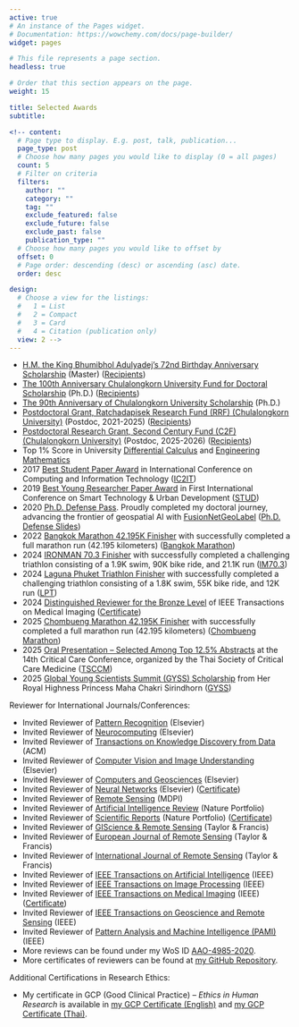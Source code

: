 ```yaml
---
active: true
# An instance of the Pages widget.
# Documentation: https://wowchemy.com/docs/page-builder/
widget: pages

# This file represents a page section.
headless: true

# Order that this section appears on the page.
weight: 15

title: Selected Awards
subtitle:

<!-- content:
  # Page type to display. E.g. post, talk, publication...
  page_type: post
  # Choose how many pages you would like to display (0 = all pages)
  count: 5
  # Filter on criteria
  filters:
    author: ""
    category: ""
    tag: ""
    exclude_featured: false
    exclude_future: false
    exclude_past: false
    publication_type: ""
  # Choose how many pages you would like to offset by
  offset: 0
  # Page order: descending (desc) or ascending (asc) date.
  order: desc

design:
  # Choose a view for the listings:
  #   1 = List
  #   2 = Compact
  #   3 = Card
  #   4 = Citation (publication only)
  view: 2 -->
---
```

- [H.M. the King Bhumibhol Adulyadej’s 72nd Birthday Anniversary Scholarship](https://kaopanboonyuen.github.io/files/scholarship/panboonyuen_72nd_anniversary_of_HM_King_Bhumibol_scholarship_v2.jpg) (Master) ([Recipients](https://kaopanboonyuen.github.io/files/scholarship/panboonyuen_72nd_anniversary_of_HM_King_Bhumibol_scholarship_v3.jpg))
- [The 100th Anniversary Chulalongkorn University Fund for Doctoral Scholarship](https://kaopanboonyuen.github.io/files/scholarship/panboonyuen_Recipient_100years_2_2560_v2.jpg) (Ph.D.) ([Recipients](https://kaopanboonyuen.github.io/files/scholarship/Recipient_100years_2_2560.pdf))
- [The 90th Anniversary of Chulalongkorn University Scholarship](https://kaopanboonyuen.github.io/files/scholarship/Recipient_90yearsfund_2_2563.pdf) (Ph.D.)
- [Postdoctoral Grant, Ratchadapisek Research Fund (RRF) (Chulalongkorn University)](https://kaopanboonyuen.github.io/files/postdoc/Recipient_Posdoc_6_65.pdf) (Postdoc, 2021-2025) ([Recipients](https://kaopanboonyuen.github.io/files/postdoc/Recipient_Posdoc_6_65.pdf))
- [Postdoctoral Research Grant, Second Century Fund (C2F) (Chulalongkorn University)](https://kaopanboonyuen.github.io/files/scholarship/Website_Announcement_Postdoc_May_2025.pdf) (Postdoc, 2025-2026) ([Recipients](https://kaopanboonyuen.github.io/files/scholarship/Website_Announcement_Postdoc_May_2025.pdf))
- Top 1% Score in University [Differential Calculus](https://en.wikipedia.org/wiki/Differential_calculus) and [Engineering Mathematics](https://en.wikipedia.org/wiki/Engineering_mathematics)
- 2017 [Best Student Paper Award](https://link.springer.com/chapter/10.1007/978-3-319-60663-7_18) in International Conference on Computing and Information Technology ([IC2IT](https://link.springer.com/conference/ic2it))
- 2019 [Best Young Researcher Paper Award](https://kaopanboonyuen.github.io/QOL-TransportAI/) in First International Conference on Smart Technology & Urban Development ([STUD](https://ieeexplore.ieee.org/document/9018796))
- 2020 [Ph.D. Defense Pass](https://kaopanboonyuen.github.io/talk/ph.d.-thesis-defense/). Proudly completed my doctoral journey, advancing the frontier of geospatial AI with [FusionNetGeoLabel](https://kaopanboonyuen.github.io/FusionNetGeoLabel/) ([Ph.D. Defense Slides](https://kaopanboonyuen.github.io/files/panboonyuen_phd_defense_2020.pdf))
- 2022 [Bangkok Marathon 42.195K Finisher](https://kaopanboonyuen.github.io/blog/2022-11-22-bangkok-marathon-2022conquering-the-full-marathon/) with successfully completed a full marathon run (42.195 kilometers) ([Bangkok Marathon](https://www.bkkmarathon.com))
- 2024 [IRONMAN 70.3 Finisher](https://kaopanboonyuen.github.io/blog/2024-02-21-the-day-i-became-an-ironman/) with successfully completed a challenging triathlon consisting of a 1.9K swim, 90K bike ride, and 21.1K run ([IM70.3](https://www.ironman.com/races))
- 2024 [Laguna Phuket Triathlon Finisher](https://kaopanboonyuen.github.io/files/Laguna_Phuket_Triathlon/Panboonyuen_RaceCertificate_LAGUNA_PHUKHET_TRI_2024.png) with successfully completed a challenging triathlon consisting of a 1.8K swim, 55K bike ride, and 12K run ([LPT](https://www.lagunaphukettri.com/lpt-individual/))
- 2024 [Distinguished Reviewer for the Bronze Level](https://ieeexplore.ieee.org/xpl/RecentIssue.jsp?punumber=42) of IEEE Transactions on Medical Imaging ([Certificate](https://kaopanboonyuen.github.io/files/certificate/IEEE_Transactions_on_Medical_Imaging_Distinguished_Reviewer_Certificate_2024.pdf))
- 2025 [Chombueng Marathon 42.195K Finisher](https://kaopanboonyuen.github.io/blog/2025-01-20-chom-bueng-marathon-2025/) with successfully completed a full marathon run (42.195 kilometers) ([Chombueng Marathon](https://www.runningconnect.com/event/CBM2025))
- 2025 [Oral Presentation – Selected Among Top 12.5% Abstracts](https://kaopanboonyuen.github.io/blog/2025-07-17-cuicu-customizing-unsupervised-instruction-finetuned-language-models/) at the 14th Critical Care Conference, organized by the Thai Society of Critical Care Medicine ([TSCCM](https://www.tsccm2025.com/home.php))
- 2025 [Global Young Scientists Summit (GYSS) Scholarship](https://kaopanboonyuen.github.io/blog/2025-01-11-where-science-meets-inspiration/) from Her Royal Highness Princess Maha Chakri Sirindhorn ([GYSS](https://kaopanboonyuen.github.io/files/GYSS/panboonyuen_GYSS2025_announcement_EN.pdf))

Reviewer for International Journals/Conferences:

- Invited Reviewer of [Pattern Recognition](https://kaopanboonyuen.github.io/files/certificate/2025/Certificate_PR_Recognised.pdf) (Elsevier)
- Invited Reviewer of [Neurocomputing](https://kaopanboonyuen.github.io/files/certificate/2025/Certificate_NEUCOM_Recognised.pdf) (Elsevier)
- Invited Reviewer of [Transactions on Knowledge Discovery from Data](https://dl.acm.org/journal/tkdd) (ACM)
- Invited Reviewer of [Computer Vision and Image Understanding](https://kaopanboonyuen.github.io/files/certificate/2025/Certificate_YCVIU_Recognised.pdf) (Elsevier)
- Invited Reviewer of [Computers and Geosciences](https://www.journals.elsevier.com/computers-and-geosciences) (Elsevier)
- Invited Reviewer of [Neural Networks](https://kaopanboonyuen.github.io/files/certificate/2025/Certificate_NN_Recognised.pdf) (Elsevier) ([Certificate](https://kaopanboonyuen.github.io/files/certificate/2025/Certificate_NN_Recognised.pdf))
- Invited Reviewer of [Remote Sensing](https://www.mdpi.com/journal/remotesensing) (MDPI)
- Invited Reviewer of [Artificial Intelligence Review](https://kaopanboonyuen.github.io/files/certificate/2025/Reviewer_Certificate_03_March_2025.pdf) (Nature Portfolio)
- Invited Reviewer of [Scientific Reports](https://www.nature.com/srep/) (Nature Portfolio) ([Certificate](https://kaopanboonyuen.github.io/files/certificate/2025/Reviewer_Certificate_25_June_2025_SR.pdf))
- Invited Reviewer of [GIScience & Remote Sensing](https://www.tandfonline.com/toc/tgis20/current) (Taylor & Francis)
- Invited Reviewer of [European Journal of Remote Sensing](https://www.tandfonline.com/journals/tejr20) (Taylor & Francis)
- Invited Reviewer of [International Journal of Remote Sensing](https://www.tandfonline.com/journals/tres20) (Taylor & Francis)
- Invited Reviewer of [IEEE Transactions on Artificial Intelligence](https://cis.ieee.org/publications/ieee-transactions-on-artificial-intelligence) (IEEE)
- Invited Reviewer of [IEEE Transactions on Image Processing](https://ieeexplore.ieee.org/xpl/RecentIssue.jsp?punumber=83) (IEEE)
- Invited Reviewer of [IEEE Transactions on Medical Imaging](https://www.embs.org/tmi/) (IEEE) ([Certificate](https://kaopanboonyuen.github.io/files/certificate/IEEE_Transactions_on_Medical_Imaging_Distinguished_Reviewer_Certificate_2024.pdf))
- Invited Reviewer of [IEEE Transactions on Geoscience and Remote Sensing](https://ieeexplore.ieee.org/xpl/RecentIssue.jsp?punumber=36) (IEEE)
- Invited Reviewer of [Pattern Analysis and Machine Intelligence (PAMI)](https://ieeexplore.ieee.org/xpl/RecentIssue.jsp?punumber=34) (IEEE)
- More reviews can be found under my WoS ID [AAO-4985-2020](https://www.webofscience.com/wos/author/rid/AAO-4985-2020).
- More certificates of reviewers can be found at [my GitHub Repository](https://github.com/kaopanboonyuen/kaopanboonyuen.github.io/tree/main/files/certificate).

Additional Certifications in Research Ethics:

- My certificate in GCP (Good Clinical Practice) – *Ethics in Human Research* is available in [my GCP Certificate (English)](https://kaopanboonyuen.github.io/files/certificate/GCP/panboonyuen_GCP_certificate_2027.pdf) and [my GCP Certificate (Thai)](https://kaopanboonyuen.github.io/files/certificate/GCP/panboonyuen_GCP_certificate_2027_Thai.pdf).